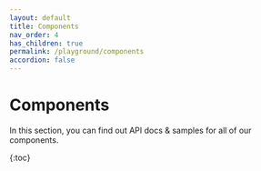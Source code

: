 ```yaml
---
layout: default
title: Components
nav_order: 4
has_children: true
permalink: /playground/components
accordion: false
---
```


# Components

In this section, you can find out API docs & samples for all of our components.

{:toc}

